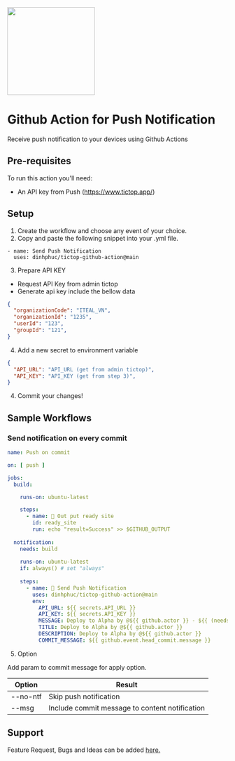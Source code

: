 <img width="200" src="https://www.tictop.vn/wp-content/uploads/2021/08/prod_brand.svg"/>

# Github Action for Push Notification

Receive push notification to your devices using Github Actions

## Pre-requisites

To run this action you'll need:

- An API key from Push (https://www.tictop.app/)

## Setup

1. Create the workflow and choose any event of your choice.
2. Copy and paste the following snippet into your .yml file.

```
- name: Send Push Notification
  uses: dinhphuc/tictop-github-action@main
```
3. Prepare API KEY
 - Request API Key from admin tictop
 - Generate api key include the bellow data
```json
{
  "organizationCode": "ITEAL_VN",
  "organizationId": "1235",
  "userId": "123",
  "groupId": "121",
}
```
4. Add a new secret to environment variable
```json
{
  "API_URL": "API_URL (get from admin tictop)",
  "API_KEY": "API_KEY (get from step 3)",
}
```
4. Commit your changes!

## Sample Workflows

### Send notification on every commit

```yaml
name: Push on commit

on: [ push ]

jobs:
  build:

    runs-on: ubuntu-latest

    steps:
      - name: 🚀 Out put ready site
        id: ready_site
        run: echo "result=Success" >> $GITHUB_OUTPUT
        
  notification:
    needs: build
    
    runs-on: ubuntu-latest
    if: always() # set "always"
    
    steps:
      - name: 🔔 Send Push Notification
        uses: dinhphuc/tictop-github-action@main
        env:
          API_URL: ${{ secrets.API_URL }}
          API_KEY: ${{ secrets.API_KEY }}
          MESSAGE: Deploy to Alpha by @${{ github.actor }} - ${{ (needs.build.result == 'success') && 'Success' || 'Failure' }}
          TITLE: Deploy to Alpha by @${{ github.actor }}
          DESCRIPTION: Deploy to Alpha by @${{ github.actor }}
          COMMIT_MESSAGE: ${{ github.event.head_commit.message }}

```
5. Option

Add param to commit message for apply option.

| Option   | Result                                         |
|----------|------------------------------------------------|
| --no-ntf | Skip push notification                         |
| --msg    | Include commit message to content notification |


## Support

Feature Request, Bugs and Ideas can be added [here.](https://github.com/dinhphuc/tictop-github-action/issues)
